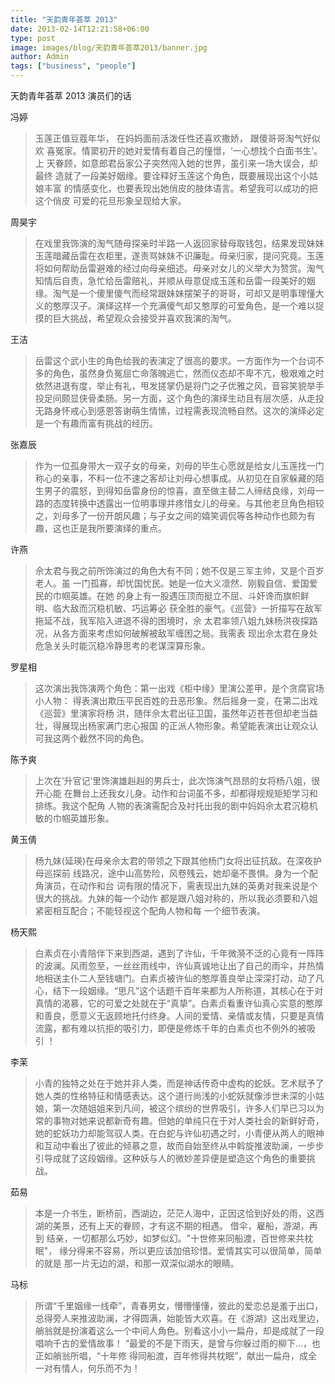 ```yaml
---
title: "天韵青年荟萃 2013"
date: 2013-02-14T12:21:58+06:00
type: post
image: images/blog/天韵青年荟萃2013/banner.jpg
author: Admin
tags: ["business", "people"]
---
```

<!-- ![fengting](/images/blog/kaleidoscope2013/fengting.png) -->
天韵青年荟萃 2013 演员们的话
 <!--more--> 

冯婷

> 玉莲正值豆蔻年华， 在妈妈面前活泼任性还喜欢撒娇， 跟傻哥哥淘气好似欢
喜冤家。情窦初开的她对爱情有着自己的憧憬，‘一心想找个白面书生’。上
天眷顾，如意郎君岳家公子突然闯入她的世界，虽引来一场大误会，却最终
造就了一段美好姻缘。要诠释好玉莲这个角色，既要展现出这个小姑娘丰富
的情感变化，也要表现出她俏皮的肢体语言。希望我可以成功的把这个俏皮
可爱的花旦形象呈现给大家。

周昊宇

> 在戏里我饰演的淘气随母探亲时半路一人返回家替母取钱包，结果发现妹妹
玉莲暗藏岳雷在衣柜里，遂责骂妹妹不识廉耻。母亲归家，提问究竟。玉莲
将如何帮助岳雷避难的经过向母亲细述。母亲对女儿的义举大为赞赏。淘气
知情后自责，急忙给岳雷赔礼，并顺从母意促成玉莲和岳雷一段美好的姻
缘。淘气是一个傻里傻气而经常跟妹妹摆架子的哥哥，可却又是明事理懂大
义的憨厚汉子。演绎这样一个充满傻气却又憨厚的可爱角色，是一个难以捉
摸的巨大挑战，希望观众会接受并喜欢我演的淘气。

王洁 

>岳雷这个武小生的角色给我的表演定了很高的要求。一方面作为一个台词不
多的角色，虽然身负冤屈亡命落魄逃亡，然而仪态却不卑不亢，极艰难之时
依然进退有度，举止有礼，甩发搓掌仍是将门之子优雅之风，音容笑貌举手
投足间颇显侠骨柔肠。另一方面，这个角色的演绎生动且有层次感，从走投
无路身怀戒心到感恩答谢萌生情愫，过程需表现流畅自然。这次的演绎必定
是一个有趣而富有挑战的经历。

张嘉辰

>作为一位孤身带大一双子女的母亲，刘母的毕生心愿就是给女儿玉莲找一门
称心的亲事，不料一位不速之客却让刘母心想事成。从初见在自家躲藏的陌
生男子的震怒，到得知岳雷身份的惊喜，直至做主替二人缔结良缘，刘母一
路的态度转换中透露出一位明事理并疼惜女儿的母亲。与其他老旦角色相较
之，刘母多了一份开朗风趣；与子女之间的嬉笑调侃等各种动作也颇为有
趣，这也正是我所要演绎的重点。 

许燕

>佘太君与我之前所饰演过的角色大有不同；她不仅是三军主帅，又是个百岁老人。虽
一门孤寡，却忧国忧民。她是一位大义凛然、刚毅自信、爱国爱民的巾帼英雄。在她
的身上有一股遇压顶而挺立不屈、斗奸谗而旗帜鲜明、临大敌而沉稳机敏、巧运筹必
获全胜的豪气。《巡营》一折描写在敌军拖延不战，我军陷入进退不得的困境时，佘
太君率领八姐九妹杨洪夜探路况，从各方面来考虑如何破解被敌军缠困之局。我需表
现出佘太君在身处危急关头时能沉稳冷静思考的老谋深算形象。 

罗星相

> 这次演出我饰演两个角色：第一出戏《柜中缘》里演公差甲，是个贪腐官场小人物：
得表演出欺压平民百姓的丑恶形象。然后摇身一变，在第二出戏《巡营》里演家将杨
洪，随伴佘太君出征卫国，虽然年迈苍苍但却老当益壮，得展现出杨家满门忠心报国
的正派人物形象。希望能表演出让观众认可我这两个截然不同的角色。

陈予爽

>上次在‘升官记’里饰演雄赳赳的男兵士，此次饰演气昂昂的女将杨八姐，很开心能
在舞台上还我女儿身。动作和台词虽不多，却都得规规矩矩学习和排练。我这个配角
人物的表演需配合及衬托出我的剧中妈妈佘太君沉稳机敏的巾帼英雄形象。

黄玉倩 

> 杨九妹(延瑛)在母亲佘太君的带领之下跟其他杨门女将出征抗敌。在深夜护母巡探前
线路况，途中山高势险，风卷残云，她却毫不畏惧。身为一个配角演员，在动作和台
词有限的情况下，需表现出九妹的英勇对我来说是个很大的挑战。九妹的每一个动作
都是跟八姐对称的，所以我必须要和八姐紧密相互配合；不能轻视这个配角人物和每
一个细节表演。 

杨天熙

> 白素贞在小青陪伴下来到西湖，遇到了许仙，千年微漪不泛的心竟有一阵阵
的波澜。风雨忽至，一丝丝雨线中，许仙真诚地让出了自己的雨伞，并热情
地相送主仆二人至钱塘门。白素贞被许仙的憨厚善良举止深深打动，动了凡
心，结下一段姻缘。“思凡”这个话题千百年来都为人所称道，其核心在于对
真情的渴慕，它的可爱之处就在于“真挚”。白素贞看重许仙真心实意的憨厚
和善良，愿意义无返顾地托付终身。人间的爱情、亲情或友情，只要是真情
流露，都有难以抗拒的吸引力，即便是修炼千年的白素贞也不例外的被吸
引 ！ 

李茉 

> 小青的独特之处在于她并非人类，而是神话传奇中虚构的蛇妖。艺术赋予了
她人类的性格特征和情感表达。这个道行尚浅的小蛇妖就像涉世未深的小姑
娘，第一次随姐姐来到凡间，被这个缤纷的世界吸引，许多人们早已习以为
常的事物对她来说都新奇有趣。但她的单纯只在于对人类社会的新鲜好奇，
她的蛇妖功力却能驾驭人类。在白蛇与许仙初遇之时，小青便从两人的眼神
和互动中看出了彼此的倾慕之意，故而自始至终从中斡旋推波助澜，一步步
引导成就了这段姻缘。这种妖与人的微妙差异便是塑造这个角色的重要挑
战。 

茹易

> 本是一介书生，断桥前，西湖边，茫茫人海中，正因这恰到好处的雨，这西
湖的美景，还有上天的眷顾，才有这不期的相遇。 借伞，雇船，游湖，再到
结亲，一切都那么巧妙，如梦似幻。"十世修来同船渡，百世修来共枕眠"，
缘分得来不容易，所以更应该加倍珍惜。爱情其实可以很简单，简单的就是
那一片无边的湖，和那一双深似湖水的眼睛。 


马标 

> 所谓“千里姻缘一线牵”，青春男女，懵懵懂懂，彼此的爱恋总是羞于出口，
总得旁人来推波助澜，才得圆满，始能皆大欢喜。在《游湖》这出戏里边，
艄翁就是扮演着这么一个中间人角色。别看这小小一扁舟，却是成就了一段
唱响千古的爱情故事！
“最爱的不是下雨天，是曾与你躲过雨的柳下…，也正如艄翁所唱，“十年修
得同船渡，百年修得共枕眠”，献出一扁舟，成全一对有情人，何乐而不为！

